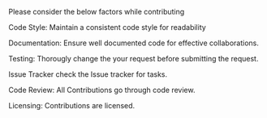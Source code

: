 Please consider the below factors while contributing

Code Style:
Maintain a consistent code style for readability

Documentation:
Ensure well documented code for effective collaborations.

Testing:
Thorougly change the your request before submitting the request.

Issue Tracker
check the Issue tracker for tasks.

Code Review:
All Contributions go through code review.

Licensing:
Contributions are licensed.
